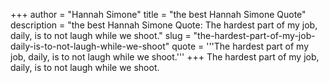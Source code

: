 +++
author = "Hannah Simone"
title = "the best Hannah Simone Quote"
description = "the best Hannah Simone Quote: The hardest part of my job, daily, is to not laugh while we shoot."
slug = "the-hardest-part-of-my-job-daily-is-to-not-laugh-while-we-shoot"
quote = '''The hardest part of my job, daily, is to not laugh while we shoot.'''
+++
The hardest part of my job, daily, is to not laugh while we shoot.
